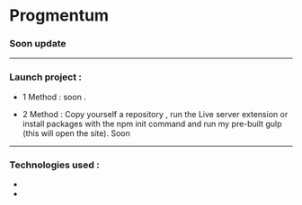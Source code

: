 # Progmentum
### Soon  update


---
### Launch project :
- 1 Method : soon .

- 2 Method : Copy yourself a repository , run the Live server extension or install packages with the npm init command and run my pre-built gulp (this will open the site). Soon 

---
### Technologies used :

-

-
